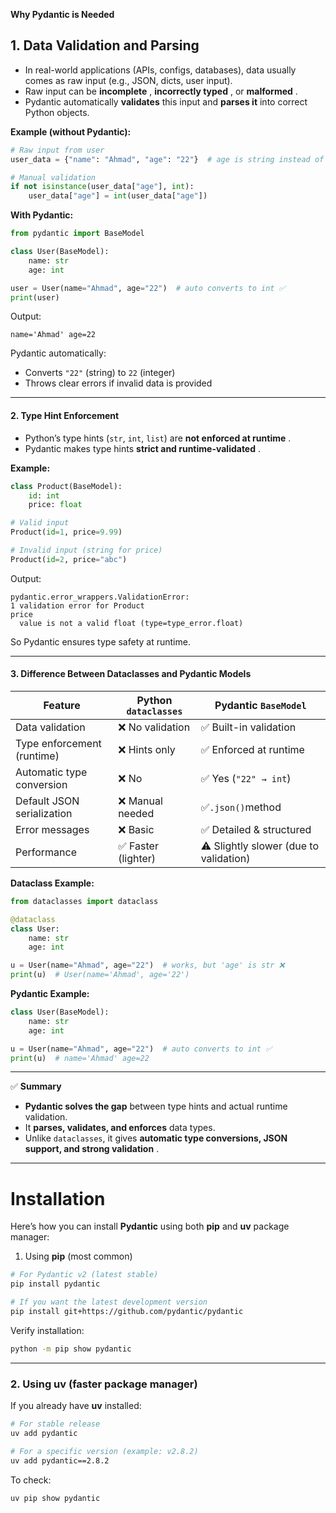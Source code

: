 **Why Pydantic is Needed**

## 1. Data Validation and Parsing

* In real-world applications (APIs, configs, databases), data usually comes as raw input (e.g., JSON, dicts, user input).
* Raw input can be  **incomplete** ,  **incorrectly typed** , or  **malformed** .
* Pydantic automatically **validates** this input and **parses it** into correct Python objects.

**Example (without Pydantic):**

```python
# Raw input from user
user_data = {"name": "Ahmad", "age": "22"}  # age is string instead of int

# Manual validation
if not isinstance(user_data["age"], int):
    user_data["age"] = int(user_data["age"])
```

**With Pydantic:**

```python
from pydantic import BaseModel

class User(BaseModel):
    name: str
    age: int

user = User(name="Ahmad", age="22")  # auto converts to int ✅
print(user)
```

Output:

```
name='Ahmad' age=22
```

Pydantic automatically:

* Converts `"22"` (string) to `22` (integer)
* Throws clear errors if invalid data is provided

---

#### 2. Type Hint Enforcement

* Python’s type hints (`str`, `int`, `list`) are  **not enforced at runtime** .
* Pydantic makes type hints  **strict and runtime-validated** .

**Example:**

```python
class Product(BaseModel):
    id: int
    price: float

# Valid input
Product(id=1, price=9.99)

# Invalid input (string for price)
Product(id=2, price="abc")  
```

Output:

```
pydantic.error_wrappers.ValidationError: 
1 validation error for Product
price
  value is not a valid float (type=type_error.float)
```

So Pydantic ensures type safety at runtime.

---

#### 3. Difference Between Dataclasses and Pydantic Models

| Feature                    | Python `dataclasses` | Pydantic `BaseModel`                   |
| -------------------------- | ---------------------- | ---------------------------------------- |
| Data validation            | ❌ No validation       | ✅ Built-in validation                   |
| Type enforcement (runtime) | ❌ Hints only          | ✅ Enforced at runtime                   |
| Automatic type conversion  | ❌ No                  | ✅ Yes (`"22" → int`)                 |
| Default JSON serialization | ❌ Manual needed       | ✅`.json()`method                      |
| Error messages             | ❌ Basic               | ✅ Detailed & structured                 |
| Performance                | ✅ Faster (lighter)    | ⚠️ Slightly slower (due to validation) |

**Dataclass Example:**

```python
from dataclasses import dataclass

@dataclass
class User:
    name: str
    age: int

u = User(name="Ahmad", age="22")  # works, but 'age' is str ❌
print(u)  # User(name='Ahmad', age='22')
```

**Pydantic Example:**

```python
class User(BaseModel):
    name: str
    age: int

u = User(name="Ahmad", age="22")  # auto converts to int ✅
print(u)  # name='Ahmad' age=22
```

---

✅ **Summary**

* **Pydantic solves the gap** between type hints and actual runtime validation.
* It **parses, validates, and enforces** data types.
* Unlike `dataclasses`, it gives  **automatic type conversions, JSON support, and strong validation** .


---


# Installation


Here’s how you can install **Pydantic** using both **pip** and **uv** package manager:

1. Using **pip** (most common)

```bash
# For Pydantic v2 (latest stable)
pip install pydantic

# If you want the latest development version
pip install git+https://github.com/pydantic/pydantic
```

Verify installation:

```bash
python -m pip show pydantic
```

---

### 2. Using **uv** (faster package manager)

If you already have **uv** installed:

```bash
# For stable release
uv add pydantic

# For a specific version (example: v2.8.2)
uv add pydantic==2.8.2
```

To check:

```bash
uv pip show pydantic
```
